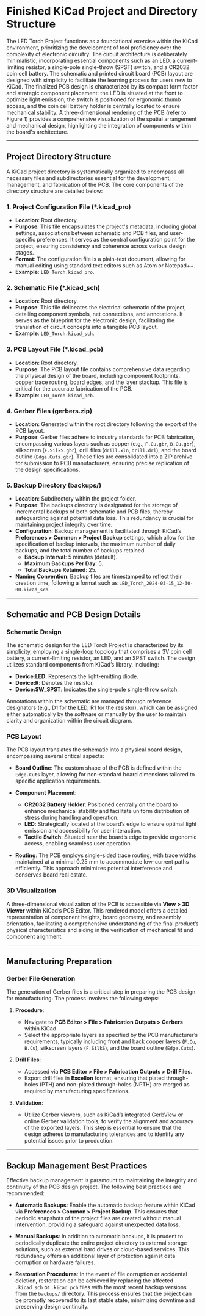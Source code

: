 # Finished KiCad Project and Directory Structure

The LED Torch Project functions as a foundational exercise within the KiCad environment, prioritizing the development of tool proficiency over the complexity of electronic circuitry. The circuit architecture is deliberately minimalistic, incorporating essential components such as an LED, a current-limiting resistor, a single-pole single-throw (SPST) switch, and a CR2032 coin cell battery. The schematic and printed circuit board (PCB) layout are designed with simplicity to facilitate the learning process for users new to KiCad. The finalized PCB design is characterized by its compact form factor and strategic component placement: the LED is situated at the front to optimize light emission, the switch is positioned for ergonomic thumb access, and the coin cell battery holder is centrally located to ensure mechanical stability. A three-dimensional rendering of the PCB (refer to Figure 1) provides a comprehensive visualization of the spatial arrangement and mechanical design, highlighting the integration of components within the board's architecture.

---

## Project Directory Structure

A KiCad project directory is systematically organized to encompass all necessary files and subdirectories essential for the development, management, and fabrication of the PCB. The core components of the directory structure are detailed below:

### 1. **Project Configuration File (*.kicad_pro)**

- **Location**: Root directory.
- **Purpose**: This file encapsulates the project's metadata, including global settings, associations between schematic and PCB files, and user-specific preferences. It serves as the central configuration point for the project, ensuring consistency and coherence across various design stages.
- **Format**: The configuration file is a plain-text document, allowing for manual editing using standard text editors such as Atom or Notepad++.
- **Example**: `LED_Torch.kicad_pro`.

### 2. **Schematic File (*.kicad_sch)**

- **Location**: Root directory.
- **Purpose**: This file delineates the electrical schematic of the project, detailing component symbols, net connections, and annotations. It serves as the blueprint for the electronic design, facilitating the translation of circuit concepts into a tangible PCB layout.
- **Example**: `LED_Torch.kicad_sch`.

### 3. **PCB Layout File (*.kicad_pcb)**

- **Location**: Root directory.
- **Purpose**: The PCB layout file contains comprehensive data regarding the physical design of the board, including component footprints, copper trace routing, board edges, and the layer stackup. This file is critical for the accurate fabrication of the PCB.
- **Example**: `LED_Torch.kicad_pcb`.

### 4. **Gerber Files (gerbers.zip)**

- **Location**: Generated within the root directory following the export of the PCB layout.
- **Purpose**: Gerber files adhere to industry standards for PCB fabrication, encompassing various layers such as copper (e.g., `F.Cu.gbr`, `B.Cu.gbr`), silkscreen (`F.SilkS.gbr`), drill files (`drill.xln`, `drill.drl`), and the board outline (`Edge.Cuts.gbr`). These files are consolidated into a ZIP archive for submission to PCB manufacturers, ensuring precise replication of the design specifications.
  
### 5. **Backup Directory (backups/)**

- **Location**: Subdirectory within the project folder.
- **Purpose**: The backups directory is designated for the storage of incremental backups of both schematic and PCB files, thereby safeguarding against potential data loss. This redundancy is crucial for maintaining project integrity over time.
- **Configuration**: Backup management is facilitated through KiCad’s **Preferences > Common > Project Backup** settings, which allow for the specification of backup intervals, the maximum number of daily backups, and the total number of backups retained.
  - **Backup Interval**: 5 minutes (default).
  - **Maximum Backups Per Day**: 5.
  - **Total Backups Retained**: 25.
- **Naming Convention**: Backup files are timestamped to reflect their creation time, following a format such as `LED_Torch_2024-03-15_12-30-00.kicad_sch`.

---

## Schematic and PCB Design Details

### Schematic Design

The schematic design for the LED Torch Project is characterized by its simplicity, employing a single-loop topology that comprises a 3V coin cell battery, a current-limiting resistor, an LED, and an SPST switch. The design utilizes standard components from KiCad’s library, including:
- **Device:LED**: Represents the light-emitting diode.
- **Device:R**: Denotes the resistor.
- **Device:SW_SPST**: Indicates the single-pole single-throw switch.

Annotations within the schematic are managed through reference designators (e.g., D1 for the LED, R1 for the resistor), which can be assigned either automatically by the software or manually by the user to maintain clarity and organization within the circuit diagram.

### PCB Layout

The PCB layout translates the schematic into a physical board design, encompassing several critical aspects:

- **Board Outline**: The custom shape of the PCB is defined within the `Edge.Cuts` layer, allowing for non-standard board dimensions tailored to specific application requirements.
  
- **Component Placement**:
  - **CR2032 Battery Holder**: Positioned centrally on the board to enhance mechanical stability and facilitate uniform distribution of stress during handling and operation.
  - **LED**: Strategically located at the board’s edge to ensure optimal light emission and accessibility for user interaction.
  - **Tactile Switch**: Situated near the board’s edge to provide ergonomic access, enabling seamless user operation.

- **Routing**: The PCB employs single-sided trace routing, with trace widths maintained at a minimal 0.25 mm to accommodate low-current paths efficiently. This approach minimizes potential interference and conserves board real estate.

### 3D Visualization

A three-dimensional visualization of the PCB is accessible via **View > 3D Viewer** within KiCad’s PCB Editor. This rendered model offers a detailed representation of component heights, board geometry, and assembly orientation, facilitating a comprehensive understanding of the final product’s physical characteristics and aiding in the verification of mechanical fit and component alignment.

---

## Manufacturing Preparation

### Gerber File Generation

The generation of Gerber files is a critical step in preparing the PCB design for manufacturing. The process involves the following steps:

1. **Procedure**:
   - Navigate to **PCB Editor > File > Fabrication Outputs > Gerbers** within KiCad.
   - Select the appropriate layers as specified by the PCB manufacturer’s requirements, typically including front and back copper layers (`F.Cu`, `B.Cu`), silkscreen layers (`F.SilkS`), and the board outline (`Edge.Cuts`).

2. **Drill Files**:
   - Accessed via **PCB Editor > File > Fabrication Outputs > Drill Files**.
   - Export drill files in **Excellon** format, ensuring that plated through-holes (PTH) and non-plated through-holes (NPTH) are merged as required by manufacturing specifications.

3. **Validation**:
   - Utilize Gerber viewers, such as KiCad’s integrated GerbView or online Gerber validation tools, to verify the alignment and accuracy of the exported layers. This step is essential to ensure that the design adheres to manufacturing tolerances and to identify any potential issues prior to production.

---

## Backup Management Best Practices

Effective backup management is paramount to maintaining the integrity and continuity of the PCB design project. The following best practices are recommended:

- **Automatic Backups**: Enable the automatic backup feature within KiCad via **Preferences > Common > Project Backup**. This ensures that periodic snapshots of the project files are created without manual intervention, providing a safeguard against unexpected data loss.

- **Manual Backups**: In addition to automatic backups, it is prudent to periodically duplicate the entire project directory to external storage solutions, such as external hard drives or cloud-based services. This redundancy offers an additional layer of protection against data corruption or hardware failures.

- **Restoration Procedures**: In the event of file corruption or accidental deletion, restoration can be achieved by replacing the affected `.kicad_sch` or `.kicad_pcb` files with the most recent backup versions from the `backups/` directory. This process ensures that the project can be promptly recovered to its last stable state, minimizing downtime and preserving design continuity.


